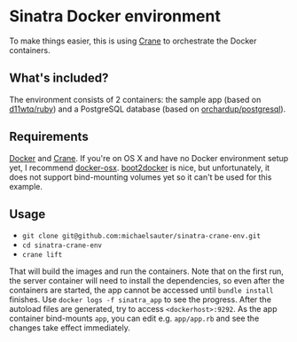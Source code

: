 # Sinatra Docker environment
To make things easier, this is using [Crane](https://github.com/michaelsauter/crane) to orchestrate the Docker containers.

## What's included?
The environment consists of 2 containers: the sample app (based on [d11wtq/ruby](http://github.com/d11wtq/ruby-docker)) and a PostgreSQL database (based on [orchardup/postgresql](http://github.com/orchardup/postgresql)).

## Requirements
[Docker](https://github.com/dotcloud/docker) and [Crane](https://github.com/michaelsauter/crane). If you're on OS X and have no Docker environment setup yet, I recommend [docker-osx](https://github.com/noplay/docker-osx). [boot2docker](https://github.com/boot2docker/boot2docker) is nice, but unfortunately, it does not support bind-mounting volumes yet so it can't be used for this example.

## Usage
* `git clone git@github.com:michaelsauter/sinatra-crane-env.git`
* `cd sinatra-crane-env`
* `crane lift`

That will build the images and run the containers. Note that on the first run, the server container will need to install the dependencies, so even after the containers are started, the app cannot be accessed until `bundle install` finishes. Use `docker logs -f sinatra_app` to see the progress. After the autoload files are generated, try to access `<dockerhost>:9292`. As the app container bind-mounts `app`, you can edit e.g. `app/app.rb` and see the changes take effect immediately.